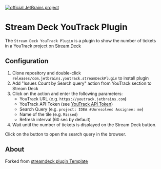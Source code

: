 [![official JetBrains project](https://jb.gg/badges/official-flat-square.svg)](https://confluence.jetbrains.com/display/ALL/JetBrains+on+GitHub)
# Stream Deck YouTrack Plugin

The `Stream Deck YouTrack Plugin` is a plugin to show the number of tickets in a YouTrack project on   [Stream Deck](https://developer.elgato.com/documentation/stream-deck/)

## Configuration

1. Clone repository and double-click `releases/com.jetbrains.youtrack.streamDeckPlugin` to install plugin
2. Add "Issues Count by Search query" action from YouTrack section to Stream Deck
3. Click on the action and enter the following parameters:
    * YouTrack URL (e.g. `https://youtrack.jetbrains.com`)
    * YouTrack API Token (see [YouTrack API Token](https://www.jetbrains.com/help/youtrack/standalone/Manage-Permanent-Token.html))
    * Search Query (e.g. `project: IDEA #Unresolved Assignee: me`)
    * Name of the tile (e.g. `Missed`)
    * Refresh interval (60 sec by default)
4. Wait until the number of tickets is displayed on the Stream Deck button.

Click on the button to open the search query in the browser.

## About 

Forked from [streamdeck plugin Template](https://github.com/elgatosf/streamdeck-plugintemplate)
